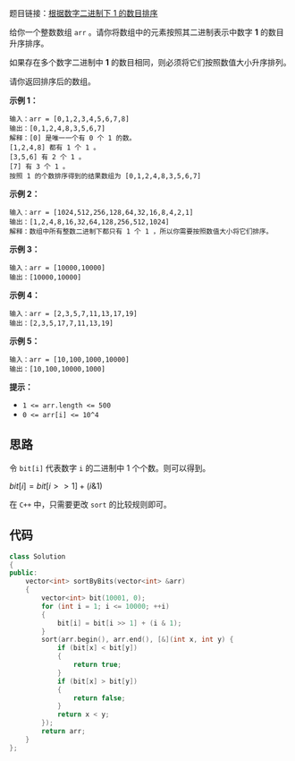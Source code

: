 题目链接：[根据数字二进制下 1 的数目排序](https://leetcode-cn.com/problems/sort-integers-by-the-number-of-1-bits/)

给你一个整数数组 `arr` 。请你将数组中的元素按照其二进制表示中数字 **1** 的数目升序排序。

如果存在多个数字二进制中 **1** 的数目相同，则必须将它们按照数值大小升序排列。

请你返回排序后的数组。

 

**示例 1：**

```
输入：arr = [0,1,2,3,4,5,6,7,8]
输出：[0,1,2,4,8,3,5,6,7]
解释：[0] 是唯一一个有 0 个 1 的数。
[1,2,4,8] 都有 1 个 1 。
[3,5,6] 有 2 个 1 。
[7] 有 3 个 1 。
按照 1 的个数排序得到的结果数组为 [0,1,2,4,8,3,5,6,7]
```

**示例 2：**

```
输入：arr = [1024,512,256,128,64,32,16,8,4,2,1]
输出：[1,2,4,8,16,32,64,128,256,512,1024]
解释：数组中所有整数二进制下都只有 1 个 1 ，所以你需要按照数值大小将它们排序。
```

**示例 3：**

```
输入：arr = [10000,10000]
输出：[10000,10000]
```

**示例 4：**

```
输入：arr = [2,3,5,7,11,13,17,19]
输出：[2,3,5,17,7,11,13,19]
```

**示例 5：**

```
输入：arr = [10,100,1000,10000]
输出：[10,100,10000,1000]
```

 

**提示：**

- `1 <= arr.length <= 500`
- `0 <= arr[i] <= 10^4`

## 思路

令 `bit[i]` 代表数字 `i` 的二进制中 1 个个数。则可以得到。

$bit[i]=bit[i>>1]+(i\&1)$

在 `C++` 中，只需要更改 `sort` 的比较规则即可。

## 代码

```cpp
class Solution
{
public:
    vector<int> sortByBits(vector<int> &arr)
    {
        vector<int> bit(10001, 0);
        for (int i = 1; i <= 10000; ++i)
        {
            bit[i] = bit[i >> 1] + (i & 1);
        }
        sort(arr.begin(), arr.end(), [&](int x, int y) {
            if (bit[x] < bit[y])
            {
                return true;
            }
            if (bit[x] > bit[y])
            {
                return false;
            }
            return x < y;
        });
        return arr;
    }
};

```

